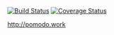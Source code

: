 [![Build Status](https://travis-ci.org/tomspeak/pomodo.work.svg?branch=master)](https://travis-ci.org/tomspeak/pomodo.work)
[![Coverage Status](https://coveralls.io/repos/github/tomspeak/pomodo.work/badge.svg?branch=master)](https://coveralls.io/github/tomspeak/pomodo.work?branch=master)

http://pomodo.work
